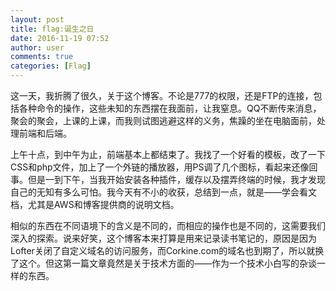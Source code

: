 ```yaml
---
layout: post
title: flag:诞生之日
date: 2016-11-19 07:52
author: user
comments: true
categories: [Flag]
---
```

这一天，我折腾了很久，关于这个博客。不论是777的权限，还是FTP的连接，包括各种命令的操作，这些未知的东西摆在我面前，让我窒息。QQ不断传来消息，聚会的聚会，上课的上课，而我则试图逃避这样的义务，焦躁的坐在电脑面前，处理前端和后端。

上午十点，到中午为止，前端基本上都结束了。我找了一个好看的模板，改了一下CSS和php文件，加上了一个外链的播放器，用PS调了几个图标，看起来还像回事。但是一到下午，当我开始安装各种插件，缓存以及摆弄终端的时候，我才发现自己的无知有多么可怕。我今天有不小的收获，总结到一点，就是——学会看文档，尤其是AWS和博客提供商的说明文档。

相似的东西在不同语境下的含义是不同的，而相应的操作也是不同的，这需要我们深入的探索。说来好笑，这个博客本来打算是用来记录读书笔记的，原因是因为Lofter关闭了自定义域名的访问服务，而Corkine.com的域名也到期了，所以就换了这个。但这第一篇文章竟然是关于技术方面的——作为一个技术小白写的杂谈一样的东西。